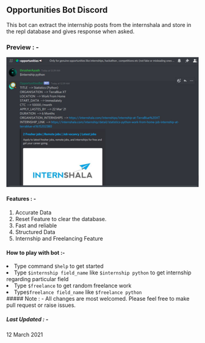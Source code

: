 ## Opportunities Bot Discord
This bot can extract the internship posts from the internshala and store in the repl database and gives response when asked.

### Preview : - 
<img src="./opportunities.JPG" alt="web preview">


#### Features : -
1. Accurate Data
2. Reset Feature to clear the database.
3. Fast and reliable
4. Structured Data
5. Internship and Freelancing Feature

#### How to play with bot :- 
<li>Type command <code>$help</code> to get started</li>
<li>Type <code>$internship field_name</code> like <code>$internship python</code> to get internship regarding particular field</li>
<li>Type <code>$freelance</code> to get random freelance work</li>
<li>Type<code>$freelance field_name</code> like <code>$freelance python</code></li>
##### Note : - 
All changes are most welcomed. Please feel free to make pull request or raise issues.

##### Last Updated : -
12 March 2021